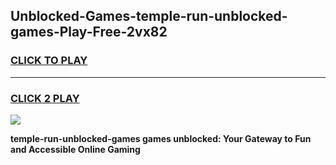 
## Unblocked-Games-temple-run-unblocked-games-Play-Free-2vx82
<h3>
<a href="https://premium76.site?title=temple-run-unblocked-games&ref=10A">CLICK TO PLAY</a></h3>
<hr>

<h3>
<a href="https://premium76.site?title=temple-run-unblocked-games&ref=10A">CLICK 2 PLAY</a>
  
</h3>

<a href="https://premium76.site?title=temple-run-unblocked-games&ref=10A"><img src="https://clearcache.store/games.png"></a>


**temple-run-unblocked-games games unblocked: Your Gateway to Fun and Accessible Online Gaming**
